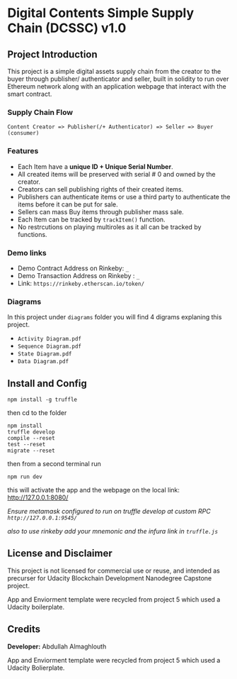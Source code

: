 # Digital Contents Simple Supply Chain (DCSSC) v1.0

## Project Introduction

This project is a simple digital assets supply chain from the creator to the buyer through publisher/ authenticator and seller, built in solidity to run over Ethereum network along with an application webpage that interact with the smart contract.

### Supply Chain Flow

    Content Creator => Publisher(/+ Authenticator) => Seller => Buyer (consumer)

### Features

- Each Item have a **unique ID + Unique Serial Number**.
- All created items will be preserved with serial # 0 and owned by the creator.
- Creators can sell publishing rights of their created items.
- Publishers can authenticate items or use a third party to authenticate the items before it can be put for sale.
- Sellers can mass Buy items through publisher mass sale.
- Each Item can be tracked by `trackItem()` function.
- No restrcutions on playing multiroles as it all can be tracked by functions.

### Demo links

- Demo Contract Address on Rinkeby: `_`
- Demo Transaction Address on Rinkeby : `_`
- Link: `https://rinkeby.etherscan.io/token/`

### Diagrams

In this project under `diagrams` folder you will find 4 digrams explaning this project.

- `Activity Diagram.pdf`
- `Sequence Diagram.pdf`
- `State Diagram.pdf`
- `Data Diagram.pdf`

## Install and Config

    npm install -g truffle

then cd to the folder

    npm install
    truffle develop
    compile --reset
    test --reset
    migrate --reset

then from a second terminal run

    npm run dev

this will activate the app and the webpage on the local link: http://127.0.0.1:8080/

_Ensure metamask configured to run on truffle develop at custom RPC `http://127.0.0.1:9545/`_

_also to use rinkeby add your mnemonic and the infura link in `truffle.js`_

## License and Disclaimer

This project is not licensed for commercial use or reuse, and intended as precurser for Udacity Blockchain Development Nanodegree Capstone project.

App and Enviorment template were recycled from project 5 which used a Udacity boilerplate.

## Credits

**Developer:** Abdullah Almaghlouth

App and Enviorment template were recycled from project 5 which used a Udacity Bolierplate.
